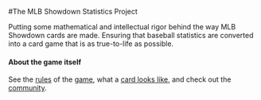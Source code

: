 #The MLB Showdown Statistics Project

Putting some mathematical and intellectual rigor behind the way MLB Showdown cards are made. Ensuring that baseball statistics are converted into a card game that is as true-to-life as possible. 

#### About the game itself
See the [rules][1] of the [game][2], what a [card looks like][3], and check out the [community][4].

[1]: http://www.geocities.ws/mlbshowdown/rulebook.html
[2]: http://en.wikipedia.org/wiki/MLB_Showdown
[3]: http://www.showdowncards.com/images/product/1.jpg
[4]: https://twitter.com/search?q=%23mlbshowdown